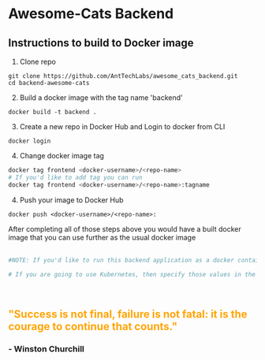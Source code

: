 # Awesome-Cats Backend
## Instructions to build to Docker image 
1. Clone repo
```
git clone https://github.com/AntTechLabs/awesome_cats_backend.git
cd backend-awesome-cats
```
2. Build a docker image with the tag name 'backend'
```
docker build -t backend .
```
3. Create a new repo in Docker Hub and Login to docker from CLI
```
docker login
```
4. Change docker image tag
```bash
docker tag frontend <docker-username>/<repo-name>
# If you'd like to add tag you can run
docker tag frontend <docker-username>/<repo-name>:tagname
```
4. Push your image to Docker Hub
```
docker push <docker-username>/<repo-name>:
```

After completing all of those steps above you would have a built docker image that you can use further as the usual docker image<br><br>

```bash
#NOTE: If you'd like to run this backend application as a docker container, then you need to specify environment variables  such as *_PGHOST, PGUSER, PGDATABASE, PGPASSWORD_* to connect to the PostgreSQL database.

# If you are going to use Kubernetes, then specify those values in the pod manifest file. Otherwise, your backend service won't be able to connect to a database
```
<br>

<h2 style=color:orange>"Success is not final, failure is not fatal: it is the courage to continue that counts."</h2><h3> - Winston Churchill</h3>